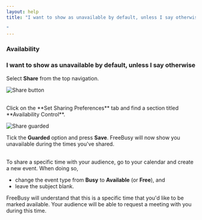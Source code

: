 ```yaml
---
layout: help
title: "I want to show as unavailable by default, unless I say otherwise

"
---
```



### **Availability**

### I want to show as unavailable by default, unless I say otherwise

Select **Share** from the top navigation.

![Share button](http://i.imgur.com/Px64Woa.png)

<br>
Click on the **Set Sharing Preferences** tab and find a section titled **Availability Control**.

![Share guarded](http://i.imgur.com/XbDbZn1.png)

Tick the **Guarded** option and press **Save**.
FreeBusy will now show you unavailable during the times you've shared.

<br>
To share a specific time with your audience, go to your calendar and create a new event.
When doing so,

- change the event type from **Busy** to **Available** (or **Free**), and
- leave the subject blank.

FreeBusy will understand that this is a specific time that you'd like to be marked available.
Your audience will be able to request a meeting with you during this time.